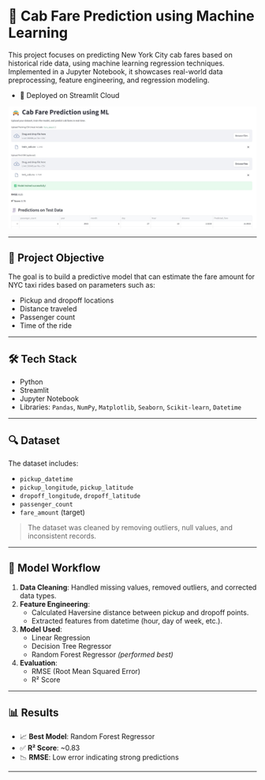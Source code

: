 # 🚖 Cab Fare Prediction using Machine Learning

This project focuses on predicting New York City cab fares based on historical ride data, using machine learning regression techniques. Implemented in a Jupyter Notebook, it showcases real-world data preprocessing, feature engineering, and regression modeling.

- 🚀 Deployed on Streamlit Cloud
  
![Demo Screenshot](CFP.jpg)

---

## 📌 Project Objective

The goal is to build a predictive model that can estimate the fare amount for NYC taxi rides based on parameters such as:
- Pickup and dropoff locations
- Distance traveled
- Passenger count
- Time of the ride

---

## 🛠️ Tech Stack

- Python
- Streamlit
- Jupyter Notebook
- Libraries: `Pandas`, `NumPy`, `Matplotlib`, `Seaborn`, `Scikit-learn`, `Datetime`

---

## 🔍 Dataset

The dataset includes:
- `pickup_datetime`
- `pickup_longitude`, `pickup_latitude`
- `dropoff_longitude`, `dropoff_latitude`
- `passenger_count`
- `fare_amount` (target)

> The dataset was cleaned by removing outliers, null values, and inconsistent records.

---

## 🧪 Model Workflow

1. **Data Cleaning**: Handled missing values, removed outliers, and corrected data types.
2. **Feature Engineering**:
   - Calculated Haversine distance between pickup and dropoff points.
   - Extracted features from datetime (hour, day of week, etc.).
3. **Model Used**:
   - Linear Regression
   - Decision Tree Regressor
   - Random Forest Regressor *(performed best)*
4. **Evaluation**:
   - RMSE (Root Mean Squared Error)
   - R² Score

---

## 📊 Results

- 📈 **Best Model**: Random Forest Regressor  
- ✅ **R² Score**: ~0.83  
- 📉 **RMSE**: Low error indicating strong predictions

---


